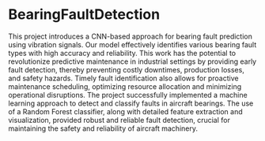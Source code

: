 # BearingFaultDetection
This project introduces a CNN-based approach for bearing fault 
prediction using vibration signals. Our model effectively identifies various bearing 
fault types with high accuracy and reliability. This work has the potential to 
revolutionize predictive maintenance in industrial settings by providing early fault 
detection, thereby preventing costly downtimes, production losses, and safety 
hazards. Timely fault identification also allows for proactive maintenance 
scheduling, optimizing resource allocation and minimizing operational 
disruptions.
The project successfully implemented a machine learning approach to detect and 
classify faults in aircraft bearings. The use of a Random Forest classifier, along with 
detailed feature extraction and visualization, provided robust and reliable fault 
detection, crucial for maintaining the safety and reliability of aircraft machinery.
